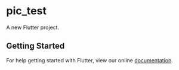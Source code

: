 # pic_test

A new Flutter project.

## Getting Started

For help getting started with Flutter, view our online
[documentation](https://flutter.io/).
